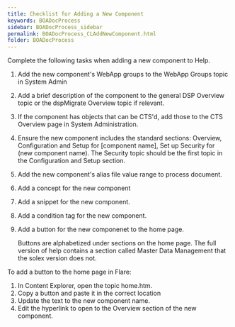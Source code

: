 ```yaml
---
title: Checklist for Adding a New Component
keywords: BOADocProcess
sidebar: BOADocProcess_sidebar
permalink: BOADocProcess_CLAddNewComponent.html
folder: BOADocProcess
---
```


Complete the following tasks when adding a new component to Help.

1.  Add the new component's WebApp groups to the WebApp Groups topic in System Admin

2. Add a brief description of the component to the general DSP Overview topic or the dspMigrate Overview topic if relevant.

3. If the component has objects that can be CTS'd, add those to the CTS Overview page in System Administration.

4. Ensure the new component includes the standard sections: Overview, Configuration and Setup for \[component name\], Set up Security for (new component name). The Security topic should be the first topic in the Configuration and Setup section.

5. Add the new component's alias file value range to process document.

6. Add a concept for the new component

7. Add a snippet for the new component.

8. Add a condition tag for the new component.

9. Add a button for the new componenet to the home page.

	Buttons are alphabetized under sections on the home page. The full version of help contains a section called Master Data Management that the solex version does not.

  To add a button to the home page in Flare: 
1.	In Content Explorer, open the topic home.htm.
2.	Copy a button and paste it in the correct location
3.	Update the text to the new component name.
4.	Edit the hyperlink to open to the Overview section of the new component.
